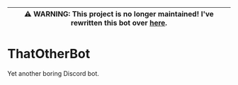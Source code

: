 | ⚠️ **WARNING: This project is no longer maintained! I've rewritten this bot over [here](https://github.com/ThatOtherAndrew/ThatOtherBot).** |
| --- |

# ThatOtherBot
Yet another boring Discord bot.

